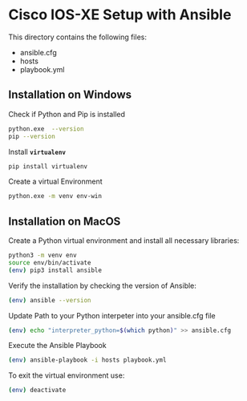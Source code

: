 # Cisco IOS-XE Setup with Ansible

This directory contains the following files:

- ansible.cfg
- hosts
- playbook.yml

## Installation on Windows

Check if Python and Pip is installed

```bash
python.exe  --version
pip --version
```

Install **`virtualenv`**

```sh
pip install virtualenv
```

Create a virtual Environment

```bash
python.exe -m venv env-win
```

## Installation on MacOS

Create a Python virtual environment and install all necessary libraries:

```bash
python3 -m venv env
source env/bin/activate
(env) pip3 install ansible
```

Verify the installation by checking the version of Ansible:

```bash
(env) ansible --version
```

Update Path to your Python interpeter into your ansible.cfg file

```bash
(env) echo "interpreter_python=$(which python)" >> ansible.cfg
```

Execute the Ansible Playbook

```bash
(env) ansible-playbook -i hosts playbook.yml
```

To exit the virtual environment use:

```bash
(env) deactivate
```

